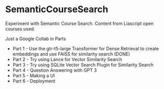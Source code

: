 # SemanticCourseSearch
Experiment with Semantic Course Search. Content from Liascript open courses used. 

Just a Google Collab in Parts

- Part 1 - Use the gtr-t5-large Transformer for Dense Retrieval to create embeddings and use FAISS for similarity search (DONE)
- Part 2 - Try using Lance for Vector Similarity Search
- Part 3 - Try using SQLite Vector Search Plugin for Similarity Search
- Part 4 - Question Answering with GPT 3
- Part 5 - Making a UI
- Part 6 - Deployment
